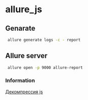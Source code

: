 # allure_js

## Genarate
```bash
 allure generate logs -c - report
```

## Allure server
```bash
 allure open -p 9000 allure-report
 ```

  
### Information
[Декомпрессия js](https://beautifier.io/)  